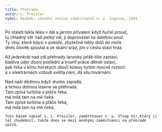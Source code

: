 ```yaml
---
title: Přehrada 
autor: L. Preisler
vydal: Rozběh, závodní noviny zaměstnanců n. p. Ingstav, 1955
---
```


Po staletí tekla řeka v dál a jarním přívalem když hučel proud,  
tu chladný vítr nad peřejí vál, jí doprovázel na dalekou pouť.  
Ty vlny, které kdysi v pokoře, zbytečně tekly dolů do moře   
dnes člověk spoutal a ve skalní sráz, jim v cestu staví hráz.

Až jedenkrát nad zdí přehrady lanovky jeřáb tiše zastaví,   
kladiva úder dozní poslední a triumf práce dělník oslaví,  
pak řeka v klínu horských úbočí kolesy turbin mocně roztočí  
a v elektrárnách vzbudí světla nám, dá sílu továrnám.

Nad naší dědinou když slunko zapadá,    
a tichou dolinou leskne se přehrada.   
Tam zpívá turbina a pláče řeka,   
má milá tam na mě čeká.   
Tam zpívá turbina a pláče řeka,   
má milá tam na mě čeká.


    Tuto báseň napsal s. L. Preisler, zaměstnanec n. p. Vlnap Vír,který ji též zhudebnil, takže dnes se mezi mnohými zaměstnanci na přehradě zpívá.